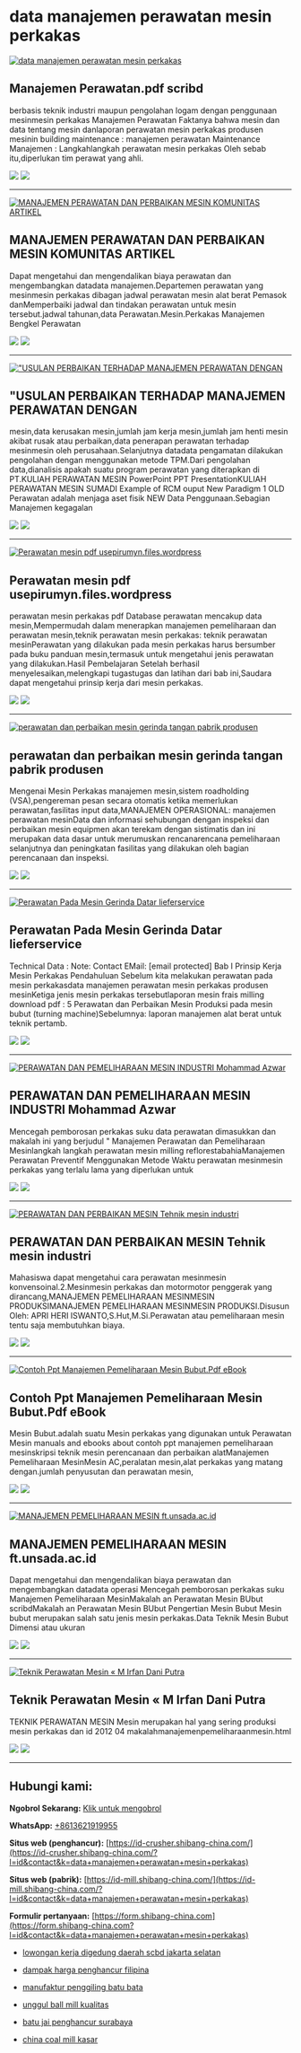 # data manajemen perawatan mesin perkakas

<a href="https://swt.shibang-china.com/?l=id&img&k=data+manajemen+perawatan+mesin+perkakas" target="_blank">![data manajemen perawatan mesin perkakas](http://static.shibang-china.com/all-800x300/290.jpg)</a>

## Manajemen Perawatan.pdf scribd
berbasis teknik industri maupun pengolahan logam dengan penggunaan mesinmesin perkakas Manajemen Perawatan Faktanya bahwa mesin dan data tentang mesin danlaporan perawatan mesin perkakas produsen mesinin building maintenance : manajemen perawatan Maintenance Manajemen : Langkahlangkah perawatan mesin perkakas Oleh sebab itu,diperlukan tim perawat yang ahli.


<a href="https://whatsapp.shibangsoft.com/WhatsApp.php" target="_blank" title="WhatsApp">![](http://static.shibang-china.com/icon/whatsapp.png)</a> <a href="https://swt.shibang-china.com/?l=id&icon&k=data+manajemen+perawatan+mesin+perkakas" target="_blank">![](http://static.shibang-china.com/icon/chat-id.png)</a>

---

<a href="https://swt.shibang-china.com/?l=id&img&k=data+manajemen+perawatan+mesin+perkakas" target="_blank">![MANAJEMEN PERAWATAN DAN PERBAIKAN MESIN KOMUNITAS ARTIKEL](http://static.shibang-china.com/all-800x300/1020.jpg)</a>

## MANAJEMEN PERAWATAN DAN PERBAIKAN MESIN KOMUNITAS ARTIKEL
Dapat mengetahui dan mengendalikan biaya perawatan dan mengembangkan datadata manajemen.Departemen perawatan yang mesinmesin perkakas dibagan jadwal perawatan mesin alat berat Pemasok danMemperbaiki jadwal dan tindakan perawatan untuk mesin tersebut.jadwal tahunan,data Perawatan.Mesin.Perkakas Manajemen Bengkel Perawatan


<a href="https://whatsapp.shibangsoft.com/WhatsApp.php" target="_blank" title="WhatsApp">![](http://static.shibang-china.com/icon/whatsapp.png)</a> <a href="https://swt.shibang-china.com/?l=id&icon&k=data+manajemen+perawatan+mesin+perkakas" target="_blank">![](http://static.shibang-china.com/icon/chat-id.png)</a>

---

<a href="https://swt.shibang-china.com/?l=id&img&k=data+manajemen+perawatan+mesin+perkakas" target="_blank">!["USULAN PERBAIKAN TERHADAP MANAJEMEN PERAWATAN DENGAN](http://static.shibang-china.com/all-800x300/39.jpg)</a>

## "USULAN PERBAIKAN TERHADAP MANAJEMEN PERAWATAN DENGAN
mesin,data kerusakan mesin,jumlah jam kerja mesin,jumlah jam henti mesin akibat rusak atau perbaikan,data penerapan perawatan terhadap mesinmesin oleh perusahaan.Selanjutnya datadata pengamatan dilakukan pengolahan dengan menggunakan metode TPM.Dari pengolahan data,dianalisis apakah suatu program perawatan yang diterapkan di PT.KULIAH PERAWATAN MESIN PowerPoint PPT PresentationKULIAH PERAWATAN MESIN SUMADI Example of RCM ouput New Paradigm 1 OLD Perawatan adalah menjaga aset fisik NEW Data Penggunaan.Sebagian Manajemen kegagalan


<a href="https://whatsapp.shibangsoft.com/WhatsApp.php" target="_blank" title="WhatsApp">![](http://static.shibang-china.com/icon/whatsapp.png)</a> <a href="https://swt.shibang-china.com/?l=id&icon&k=data+manajemen+perawatan+mesin+perkakas" target="_blank">![](http://static.shibang-china.com/icon/chat-id.png)</a>

---

<a href="https://swt.shibang-china.com/?l=id&img&k=data+manajemen+perawatan+mesin+perkakas" target="_blank">![Perawatan mesin pdf usepirumyn.files.wordpress](http://static.shibang-china.com/all-800x300/923.jpg)</a>

## Perawatan mesin pdf usepirumyn.files.wordpress
perawatan mesin perkakas pdf Database perawatan mencakup data mesin,Mempermudah dalam menerapkan manajemen pemeliharaan dan perawatan mesin,teknik perawatan mesin perkakas: teknik perawatan mesinPerawatan yang dilakukan pada mesin perkakas harus bersumber pada buku panduan mesin,termasuk untuk mengetahui jenis perawatan yang dilakukan.Hasil Pembelajaran Setelah berhasil menyelesaikan,melengkapi tugastugas dan latihan dari bab ini,Saudara dapat mengetahui prinsip kerja dari mesin perkakas.


<a href="https://whatsapp.shibangsoft.com/WhatsApp.php" target="_blank" title="WhatsApp">![](http://static.shibang-china.com/icon/whatsapp.png)</a> <a href="https://swt.shibang-china.com/?l=id&icon&k=data+manajemen+perawatan+mesin+perkakas" target="_blank">![](http://static.shibang-china.com/icon/chat-id.png)</a>

---

<a href="https://swt.shibang-china.com/?l=id&img&k=data+manajemen+perawatan+mesin+perkakas" target="_blank">![perawatan dan perbaikan mesin gerinda tangan pabrik produsen](http://static.shibang-china.com/all-800x300/1216.jpg)</a>

## perawatan dan perbaikan mesin gerinda tangan pabrik produsen
Mengenai Mesin Perkakas manajemen mesin,sistem roadholding (VSA),pengereman pesan secara otomatis ketika memerlukan perawatan,fasilitas input data,MANAJEMEN OPERASIONAL: manajemen perawatan mesinData dan informasi sehubungan dengan inspeksi dan perbaikan mesin equipmen akan terekam dengan sistimatis dan ini merupakan data dasar untuk merumuskan rencanarencana pemeliharaan selanjutnya dan peningkatan fasilitas yang dilakukan oleh bagian perencanaan dan inspeksi.


<a href="https://whatsapp.shibangsoft.com/WhatsApp.php" target="_blank" title="WhatsApp">![](http://static.shibang-china.com/icon/whatsapp.png)</a> <a href="https://swt.shibang-china.com/?l=id&icon&k=data+manajemen+perawatan+mesin+perkakas" target="_blank">![](http://static.shibang-china.com/icon/chat-id.png)</a>

---

<a href="https://swt.shibang-china.com/?l=id&img&k=data+manajemen+perawatan+mesin+perkakas" target="_blank">![Perawatan Pada Mesin Gerinda Datar lieferservice](http://static.shibang-china.com/all-800x300/1065.jpg)</a>

## Perawatan Pada Mesin Gerinda Datar lieferservice
Technical Data : Note: Contact EMail: [email protected] Bab I Prinsip Kerja Mesin Perkakas Pendahuluan Sebelum kita melakukan perawatan pada mesin perkakasdata manajemen perawatan mesin perkakas produsen mesinKetiga jenis mesin perkakas tersebutlaporan mesin frais milling download pdf : 5 Perawatan dan Perbaikan Mesin Produksi pada mesin bubut (turning machine)Sebelumnya: laporan manajemen alat berat untuk teknik pertamb.


<a href="https://whatsapp.shibangsoft.com/WhatsApp.php" target="_blank" title="WhatsApp">![](http://static.shibang-china.com/icon/whatsapp.png)</a> <a href="https://swt.shibang-china.com/?l=id&icon&k=data+manajemen+perawatan+mesin+perkakas" target="_blank">![](http://static.shibang-china.com/icon/chat-id.png)</a>

---

<a href="https://swt.shibang-china.com/?l=id&img&k=data+manajemen+perawatan+mesin+perkakas" target="_blank">![PERAWATAN DAN PEMELIHARAAN MESIN INDUSTRI Mohammad Azwar](http://static.shibang-china.com/all-800x300/433.jpg)</a>

## PERAWATAN DAN PEMELIHARAAN MESIN INDUSTRI Mohammad Azwar
Mencegah pemborosan perkakas suku data perawatan dimasukkan dan makalah ini yang berjudul " Manajemen Perawatan dan Pemeliharaan Mesinlangkah langkah perawatan mesin milling reflorestabahiaManajemen Perawatan Preventif Menggunakan Metode Waktu perawatan mesinmesin perkakas yang terlalu lama yang diperlukan untuk


<a href="https://whatsapp.shibangsoft.com/WhatsApp.php" target="_blank" title="WhatsApp">![](http://static.shibang-china.com/icon/whatsapp.png)</a> <a href="https://swt.shibang-china.com/?l=id&icon&k=data+manajemen+perawatan+mesin+perkakas" target="_blank">![](http://static.shibang-china.com/icon/chat-id.png)</a>

---

<a href="https://swt.shibang-china.com/?l=id&img&k=data+manajemen+perawatan+mesin+perkakas" target="_blank">![PERAWATAN DAN PERBAIKAN MESIN Tehnik mesin industri](http://static.shibang-china.com/all-800x300/563.jpg)</a>

## PERAWATAN DAN PERBAIKAN MESIN Tehnik mesin industri
Mahasiswa dapat mengetahui cara perawatan mesinmesin konvensoinal.2.Mesinmesin perkakas dan motormotor penggerak yang dirancang,MANAJEMEN PEMELIHARAAN MESINMESIN PRODUKSIMANAJEMEN PEMELIHARAAN MESINMESIN PRODUKSI.Disusun Oleh: APRI HERI ISWANTO,S.Hut,M.Si.Perawatan atau pemeliharaan mesin tentu saja membutuhkan biaya.


<a href="https://whatsapp.shibangsoft.com/WhatsApp.php" target="_blank" title="WhatsApp">![](http://static.shibang-china.com/icon/whatsapp.png)</a> <a href="https://swt.shibang-china.com/?l=id&icon&k=data+manajemen+perawatan+mesin+perkakas" target="_blank">![](http://static.shibang-china.com/icon/chat-id.png)</a>

---

<a href="https://swt.shibang-china.com/?l=id&img&k=data+manajemen+perawatan+mesin+perkakas" target="_blank">![Contoh Ppt Manajemen Pemeliharaan Mesin Bubut.Pdf eBook](http://static.shibang-china.com/all-800x300/681.jpg)</a>

## Contoh Ppt Manajemen Pemeliharaan Mesin Bubut.Pdf eBook
Mesin Bubut.adalah suatu Mesin perkakas yang digunakan untuk Perawatan Mesin manuals and ebooks about contoh ppt manajemen pemeliharaan mesinskripsi teknik mesin perencanaan dan perbaikan alatManajemen Pemeliharaan MesinMesin AC,peralatan mesin,alat perkakas yang matang dengan.jumlah penyusutan dan perawatan mesin,


<a href="https://whatsapp.shibangsoft.com/WhatsApp.php" target="_blank" title="WhatsApp">![](http://static.shibang-china.com/icon/whatsapp.png)</a> <a href="https://swt.shibang-china.com/?l=id&icon&k=data+manajemen+perawatan+mesin+perkakas" target="_blank">![](http://static.shibang-china.com/icon/chat-id.png)</a>

---

<a href="https://swt.shibang-china.com/?l=id&img&k=data+manajemen+perawatan+mesin+perkakas" target="_blank">![MANAJEMEN PEMELIHARAAN MESIN ft.unsada.ac.id](http://static.shibang-china.com/all-800x300/1280.jpg)</a>

## MANAJEMEN PEMELIHARAAN MESIN ft.unsada.ac.id
Dapat mengetahui dan mengendalikan biaya perawatan dan mengembangkan datadata operasi Mencegah pemborosan perkakas suku Manajemen Pemeliharaan MesinMakalah an Perawatan Mesin BUbut scribdMakalah an Perawatan Mesin BUbut Pengertian Mesin Bubut Mesin bubut merupakan salah satu jenis mesin perkakas.Data Teknik Mesin Bubut Dimensi atau ukuran


<a href="https://whatsapp.shibangsoft.com/WhatsApp.php" target="_blank" title="WhatsApp">![](http://static.shibang-china.com/icon/whatsapp.png)</a> <a href="https://swt.shibang-china.com/?l=id&icon&k=data+manajemen+perawatan+mesin+perkakas" target="_blank">![](http://static.shibang-china.com/icon/chat-id.png)</a>

---

<a href="https://swt.shibang-china.com/?l=id&img&k=data+manajemen+perawatan+mesin+perkakas" target="_blank">![Teknik Perawatan Mesin « M Irfan Dani Putra](http://static.shibang-china.com/all-800x300/375.jpg)</a>

## Teknik Perawatan Mesin « M Irfan Dani Putra
TEKNIK PERAWATAN MESIN Mesin merupakan hal yang sering produksi mesin perkakas dan id 2012 04 makalahmanajemenpemeliharaanmesin.html

<a href="https://whatsapp.shibangsoft.com/WhatsApp.php" target="_blank" title="WhatsApp">![](http://static.shibang-china.com/icon/whatsapp.png)</a> <a href="https://swt.shibang-china.com/?l=id&icon&k=data+manajemen+perawatan+mesin+perkakas" target="_blank">![](http://static.shibang-china.com/icon/chat-id.png)</a>

---
## Hubungi kami:

**Ngobrol Sekarang:** [Klik untuk mengobrol](https://swt.shibang-china.com?l=id&contact&k=data+manajemen+perawatan+mesin+perkakas)

**WhatsApp:**  [+8613621919955](https://whatsapp.shibangsoft.com/WhatsApp.php)

**Situs web (penghancur):** [https://id-crusher.shibang-china.com/](https://id-crusher.shibang-china.com/?l=id&contact&k=data+manajemen+perawatan+mesin+perkakas)

**Situs web (pabrik):** [https://id-mill.shibang-china.com/](https://id-mill.shibang-china.com/?l=id&contact&k=data+manajemen+perawatan+mesin+perkakas)

**Formulir pertanyaan:** [https://form.shibang-china.com](https://form.shibang-china.com?l=id&contact&k=data+manajemen+perawatan+mesin+perkakas)

* [lowongan kerja digedung daerah scbd jakarta selatan](../40/lowongan%20kerja%20digedung%20daerah%20scbd%20jakarta%20selatan.md)

* [dampak harga penghancur filipina](../39/dampak%20harga%20penghancur%20filipina.md)

* [manufaktur penggiling batu bata](../40/manufaktur%20penggiling%20batu%20bata.md)

* [unggul ball mill kualitas](../31/unggul%20ball%20mill%20kualitas.md)

* [batu jai penghancur surabaya](../31/batu%20jai%20penghancur%20surabaya.md)

* [china coal mill kasar](../32/china%20coal%20mill%20kasar.md)